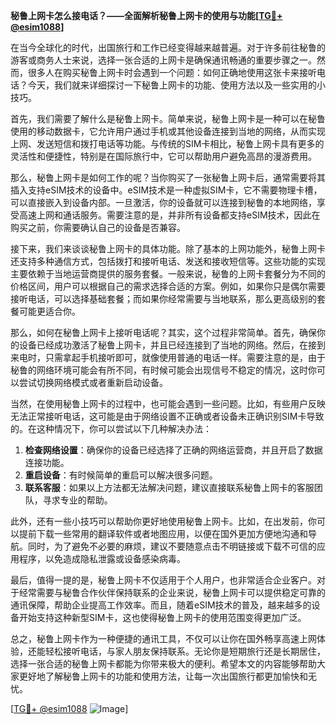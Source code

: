 **秘鲁上网卡怎么接电话？——全面解析秘鲁上网卡的使用与功能[[TG💪+ @esim1088](https://t.me/s/esim1088)]**

在当今全球化的时代，出国旅行和工作已经变得越来越普遍。对于许多前往秘鲁的游客或商务人士来说，选择一张合适的上网卡是确保通讯畅通的重要步骤之一。然而，很多人在购买秘鲁上网卡时会遇到一个问题：如何正确地使用这张卡来接听电话？今天，我们就来详细探讨一下秘鲁上网卡的功能、使用方法以及一些实用的小技巧。

首先，我们需要了解什么是秘鲁上网卡。简单来说，秘鲁上网卡是一种可以在秘鲁使用的移动数据卡，它允许用户通过手机或其他设备连接到当地的网络，从而实现上网、发送短信和拨打电话等功能。与传统的SIM卡相比，秘鲁上网卡具有更多的灵活性和便捷性，特别是在国际旅行中，它可以帮助用户避免高昂的漫游费用。

那么，秘鲁上网卡是如何工作的呢？当你购买了一张秘鲁上网卡后，通常需要将其插入支持eSIM技术的设备中。eSIM技术是一种虚拟SIM卡，它不需要物理卡槽，可以直接嵌入到设备内部。一旦激活，你的设备就可以连接到秘鲁的本地网络，享受高速上网和通话服务。需要注意的是，并非所有设备都支持eSIM技术，因此在购买之前，你需要确认自己的设备是否兼容。

接下来，我们来谈谈秘鲁上网卡的具体功能。除了基本的上网功能外，秘鲁上网卡还支持多种通信方式，包括拨打和接听电话、发送和接收短信等。这些功能的实现主要依赖于当地运营商提供的服务套餐。一般来说，秘鲁的上网卡套餐分为不同的价格区间，用户可以根据自己的需求选择合适的方案。例如，如果你只是偶尔需要接听电话，可以选择基础套餐；而如果你经常需要与当地联系，那么更高级别的套餐可能更适合你。

那么，如何在秘鲁上网卡上接听电话呢？其实，这个过程非常简单。首先，确保你的设备已经成功激活了秘鲁上网卡，并且已经连接到了当地的网络。然后，在接到来电时，只需拿起手机接听即可，就像使用普通的电话一样。需要注意的是，由于秘鲁的网络环境可能会有所不同，有时候可能会出现信号不稳定的情况，这时你可以尝试切换网络模式或者重新启动设备。

当然，在使用秘鲁上网卡的过程中，也可能会遇到一些问题。比如，有些用户反映无法正常接听电话，这可能是由于网络设置不正确或者设备未正确识别SIM卡导致的。在这种情况下，你可以尝试以下几种解决办法：

1. **检查网络设置**：确保你的设备已经选择了正确的网络运营商，并且开启了数据连接功能。
2. **重启设备**：有时候简单的重启可以解决很多问题。
3. **联系客服**：如果以上方法都无法解决问题，建议直接联系秘鲁上网卡的客服团队，寻求专业的帮助。

此外，还有一些小技巧可以帮助你更好地使用秘鲁上网卡。比如，在出发前，你可以提前下载一些常用的翻译软件或者地图应用，以便在国外更加方便地沟通和导航。同时，为了避免不必要的麻烦，建议不要随意点击不明链接或下载不可信的应用程序，以免造成隐私泄露或设备感染病毒。

最后，值得一提的是，秘鲁上网卡不仅适用于个人用户，也非常适合企业客户。对于经常需要与秘鲁合作伙伴保持联系的企业来说，秘鲁上网卡可以提供稳定可靠的通讯保障，帮助企业提高工作效率。而且，随着eSIM技术的普及，越来越多的设备开始支持这种新型SIM卡，这也使得秘鲁上网卡的使用范围变得更加广泛。

总之，秘鲁上网卡作为一种便捷的通讯工具，不仅可以让你在国外畅享高速上网体验，还能轻松接听电话，与家人朋友保持联系。无论你是短期旅行还是长期居住，选择一张合适的秘鲁上网卡都能为你带来极大的便利。希望本文的内容能够帮助大家更好地了解秘鲁上网卡的功能和使用方法，让每一次出国旅行都更加愉快和无忧。

[[TG💪+ @esim1088](https://t.me/s/esim1088) ![Image](https://i.postimg.cc/4NQfJmqS/Snipaste-2025-05-13-00-14-12.png)]